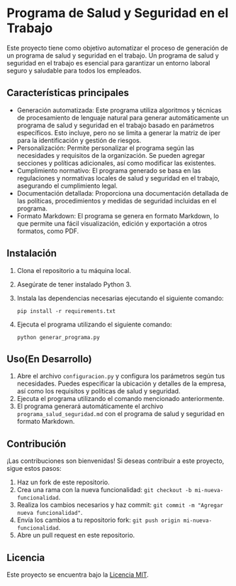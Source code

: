 # Programa de Salud y Seguridad en el Trabajo

Este proyecto tiene como objetivo automatizar el proceso de generación de un programa de salud y seguridad en el trabajo. Un programa de salud y seguridad en el trabajo es esencial para garantizar un entorno laboral seguro y saludable para todos los empleados.

## Características principales

- Generación automatizada: Este programa utiliza algoritmos y técnicas de procesamiento de lenguaje natural para generar automáticamente un programa de salud y seguridad en el trabajo basado en parámetros específicos. Esto incluye, pero no se limita a generar la matriz de iper para la identificación y gestión de riesgos.
- Personalización: Permite personalizar el programa según las necesidades y requisitos de la organización. Se pueden agregar secciones y políticas adicionales, así como modificar las existentes.
- Cumplimiento normativo: El programa generado se basa en las regulaciones y normativas locales de salud y seguridad en el trabajo, asegurando el cumplimiento legal.
- Documentación detallada: Proporciona una documentación detallada de las políticas, procedimientos y medidas de seguridad incluidas en el programa.
- Formato Markdown: El programa se genera en formato Markdown, lo que permite una fácil visualización, edición y exportación a otros formatos, como PDF.

## Instalación

1. Clona el repositorio a tu máquina local.
2. Asegúrate de tener instalado Python 3.
3. Instala las dependencias necesarias ejecutando el siguiente comando:

   ```
   pip install -r requirements.txt
   ```

4. Ejecuta el programa utilizando el siguiente comando:

   ```
   python generar_programa.py
   ```

## Uso(En Desarrollo)

1. Abre el archivo `configuracion.py` y configura los parámetros según tus necesidades. Puedes especificar la ubicación y detalles de la empresa, así como los requisitos y políticas de salud y seguridad.
2. Ejecuta el programa utilizando el comando mencionado anteriormente.
3. El programa generará automáticamente el archivo `programa_salud_seguridad.md` con el programa de salud y seguridad en formato Markdown.

## Contribución

¡Las contribuciones son bienvenidas! Si deseas contribuir a este proyecto, sigue estos pasos:

1. Haz un fork de este repositorio.
2. Crea una rama con la nueva funcionalidad: `git checkout -b mi-nueva-funcionalidad`.
3. Realiza los cambios necesarios y haz commit: `git commit -m "Agregar nueva funcionalidad"`.
4. Envía los cambios a tu repositorio fork: `git push origin mi-nueva-funcionalidad`.
5. Abre un pull request en este repositorio.

## Licencia

Este proyecto se encuentra bajo la [Licencia MIT](LICENSE).
